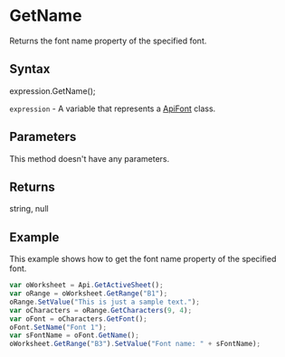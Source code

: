 # GetName

Returns the font name property of the specified font.

## Syntax

expression.GetName();

`expression` - A variable that represents a [ApiFont](../ApiFont.md) class.

## Parameters

This method doesn't have any parameters.

## Returns

string, null

## Example

This example shows how to get the font name property of the specified font.

```javascript
var oWorksheet = Api.GetActiveSheet();
var oRange = oWorksheet.GetRange("B1");
oRange.SetValue("This is just a sample text.");
var oCharacters = oRange.GetCharacters(9, 4);
var oFont = oCharacters.GetFont();
oFont.SetName("Font 1");
var sFontName = oFont.GetName();
oWorksheet.GetRange("B3").SetValue("Font name: " + sFontName);
```
